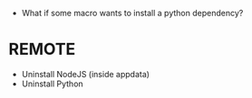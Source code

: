 - What if some macro wants to install a python dependency?

# REMOTE
- Uninstall NodeJS (inside appdata)
- Uninstall Python